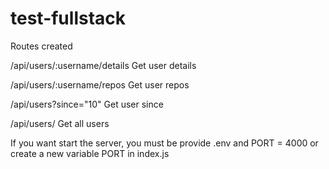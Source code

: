 # test-fullstack

Routes created


/api/users/:username/details  Get user details

/api/users/:username/repos    Get user repos  

/api/users?since="10"         Get user since

/api/users/                   Get all users

If you want start the server, you must be provide .env and PORT = 4000 or create a new variable PORT in index.js 

